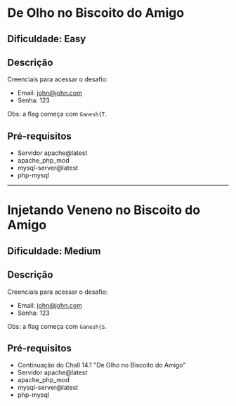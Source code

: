 # De Olho no Biscoito do Amigo

## Dificuldade: **Easy** 

## Descrição

Creenciais para acessar o desafio:

- Email: john@john.com
- Senha: 123

Obs: a flag começa com `Ganesh{T`.

## Pré-requisitos

- Servidor apache@latest
- apache_php_mod
- mysql-server@latest 
- php-mysql

---

# Injetando Veneno no Biscoito do Amigo

## Dificuldade: **Medium** 

## Descrição

Creenciais para acessar o desafio:

- Email: john@john.com
- Senha: 123

Obs: a flag começa com `Ganesh{S`.

## Pré-requisitos

- Continuação do Chall 14.1 "De Olho no Biscoito do Amigo"
- Servidor apache@latest
- apache_php_mod
- mysql-server@latest 
- php-mysql
